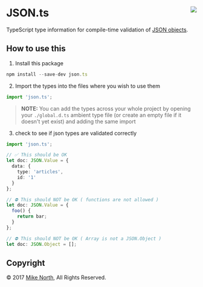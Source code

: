 # JSON.ts <img src="https://travis-ci.org/mike-north/json.ts.svg?branch=master" align='right'>
TypeScript type information for compile-time validation of [JSON objects](https://www.json.org/).

## How to use this

1. Install this package
```js
npm install --save-dev json.ts
```

2. Import the types into the files where you wish to use them
```ts
import 'json.ts';
```
> **NOTE:** You can add the types across your whole project by opening your `./global.d.ts` ambient type file (or create an empty file if it doesn't yet exist) and adding the same import

3. check to see if json types are validated correctly

```ts
import 'json.ts';

// ✅ This should be OK
let doc: JSON.Value = {
  data: {
    type: 'articles',
    id: '1'
  }
};

// ⛔️ This should NOT be OK ( functions are not allowed )
let doc: JSON.Value = {
  foo() {
    return bar;
  }
};

// ⛔️ This should NOT be OK ( Array is not a JSON.Object )
let doc: JSON.Object = [];
```

## Copyright
&copy; 2017 [Mike North](https://github.com/mike-north), All Rights Reserved.
